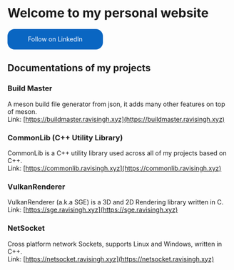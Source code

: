 # Welcome to my personal website

<div>
      <style>
        .libutton {
          display: flex;
          flex-direction: column;
          justify-content: center;
          padding: 7px;
          text-align: center;
          outline: none;
          text-decoration: none !important;
          color: #ffffff !important;
          width: 200px;
          height: 32px;
          border-radius: 16px;
          background-color: #0A66C2;
          font-family: "SF Pro Text", Helvetica, sans-serif;
        }
      </style>
    <a class="libutton" href="https://www.linkedin.com/comm/mynetwork/discovery-see-all?usecase=PEOPLE_FOLLOWS&followMember=ravi-prakash-singh" target="_blank">Follow on LinkedIn</a>
<div>

## Documentations of my projects
### Build Master
A meson build file generator from json, it adds many other features on top of meson.  
Link: [https://buildmaster.ravisingh.xyz](https://buildmaster.ravisingh.xyz)
### CommonLib (C++ Utility Library)
CommonLib is a C++ utility library used across all of my projects based on C++.  
Link: [https://commonlib.ravisingh.xyz](https://commonlib.ravisingh.xyz)
### VulkanRenderer
VulkanRenderer (a.k.a SGE) is a 3D and 2D Rendering library written in C.  
Link: [https://sge.ravisingh.xyz](https://sge.ravisingh.xyz)
### NetSocket
Cross platform network Sockets, supports Linux and Windows, written in C++.  
Link: [https://netsocket.ravisingh.xyz](https://netsocket.ravisingh.xyz)

